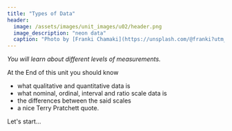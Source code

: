 ```yaml
---
title: "Types of Data"
header:
  image: /assets/images/unit_images/u02/header.png
  image_description: "neon data"
  caption: "Photo by [Franki Chamaki](https://unsplash.com/@franki?utm_source=unsplash&amp;utm_medium=referral&amp;utm_content=creditCopyText) [from unsplash](https://unsplash.com/s/photos/data?utm_source=unsplash&amp;utm_medium=referral&amp;utm_content=creditCopyText)"
---
```

*You will learn about different levels of measurements.*

<!--more-->

At the End of this unit you should know

* what qualitative and quantitative data is
* what nominal, ordinal, interval and ratio scale data is
* the differences between the said scales
* a nice Terry Pratchett quote.

Let's start...


<!--
## Further reading

add some day
-->
